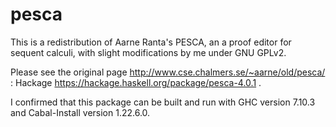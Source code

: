 # pesca
This is a redistribution of Aarne Ranta's PESCA, an a proof editor for sequent calculi, with slight modifications by me under GNU GPLv2.

Please see the original page http://www.cse.chalmers.se/~aarne/old/pesca/ :
Hackage https://hackage.haskell.org/package/pesca-4.0.1 .

I confirmed that this package can be built and run with GHC version 7.10.3 and Cabal-Install version 1.22.6.0.
